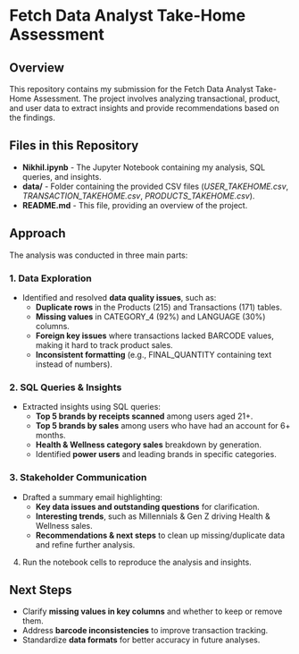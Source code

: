 # Fetch Data Analyst Take-Home Assessment

## Overview
This repository contains my submission for the Fetch Data Analyst Take-Home Assessment. The project involves analyzing transactional, product, and user data to extract insights and provide recommendations based on the findings.

## Files in this Repository
- **Nikhil.ipynb** - The Jupyter Notebook containing my analysis, SQL queries, and insights.
- **data/** - Folder containing the provided CSV files (*USER_TAKEHOME.csv*, *TRANSACTION_TAKEHOME.csv*, *PRODUCTS_TAKEHOME.csv*).
- **README.md** - This file, providing an overview of the project.

## Approach
The analysis was conducted in three main parts:

### 1. Data Exploration
- Identified and resolved **data quality issues**, such as:
  - **Duplicate rows** in the Products (215) and Transactions (171) tables.
  - **Missing values** in CATEGORY_4 (92%) and LANGUAGE (30%) columns.
  - **Foreign key issues** where transactions lacked BARCODE values, making it hard to track product sales.
  - **Inconsistent formatting** (e.g., FINAL_QUANTITY containing text instead of numbers).

### 2. SQL Queries & Insights
- Extracted insights using SQL queries:
  - **Top 5 brands by receipts scanned** among users aged 21+.
  - **Top 5 brands by sales** among users who have had an account for 6+ months.
  - **Health & Wellness category sales** breakdown by generation.
  - Identified **power users** and leading brands in specific categories.

### 3. Stakeholder Communication
- Drafted a summary email highlighting:
  - **Key data issues and outstanding questions** for clarification.
  - **Interesting trends**, such as Millennials & Gen Z driving Health & Wellness sales.
  - **Recommendations & next steps** to clean up missing/duplicate data and refine further analysis.

4. Run the notebook cells to reproduce the analysis and insights.

## Next Steps
- Clarify **missing values in key columns** and whether to keep or remove them.
- Address **barcode inconsistencies** to improve transaction tracking.
- Standardize **data formats** for better accuracy in future analyses.
